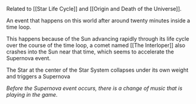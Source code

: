 
Related to [[Star Life Cycle]] and [[Origin and Death of the Universe]].

An event that happens on this world after around twenty minutes inside a time loop.

This happens because of the Sun advancing rapidly through its life cycle over the course of the time loop, a comet named [[The Interloper]] also crashes into the Sun near that time, which seems to accelerate the Supernova event.

The Star at the center of the Star System collapses under its own weight and triggers a Supernova

*Before the Supernova event occurs, there is a change of music that is playing in the game.*